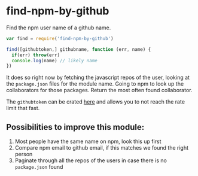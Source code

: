 # find-npm-by-github

Find the npm user name of a github name.

```js
var find = require('find-npm-by-github')

find([githubtoken,] githubname, function (err, name) {
  if(err) throw(err)
  console.log(name) // likely name
})
```

It does so right now by fetching the javascript repos of the user, looking at the
`package.json` files for the module name. Going to npm to look up the collaborators
for those packages. Return the most often found collaborator.

The `githubtoken` can be crated [here](https://github.com/settings/applications) and 
allows you to not reach the rate limit that fast.

## Possibilities to improve this module:

1. Most people have the same name on npm, look this up first
2. Compare npm email to github email, if this matches we found the right person
3. Paginate through all the repos of the users in case there is no `package.json` found